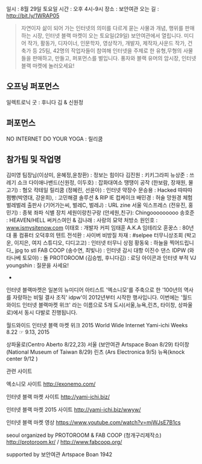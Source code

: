 일시 : 8월 29일 토요일
시간 : 오후 4시-9시
장소 : 보안여관 
오는 길 : http://bit.ly/1WRAP05

> 자연이자 삶이 되어 가는 인터넷의 의미를 다르게 묻는 사물과 개념, 행위를 판매하는 시장, 인터넷 블랙 마켓이 오는 토요일(29일) 보안여관에서 열립니다. 미디어 작가, 활동가, 디자이너, 인문학자, 영상작가, 개발자, 제작자,사운드 작가, 건축가 등 25팀, 42명의 작업자들이 참여해 인터넷을 주제로 한 유형,무형의 사물들을 판매하고, 만들고, 퍼포먼스를 벌입니다. 풍자와 블랙 유머의 암시장, 인터넷 블랙 마켓에 놀러오세요!

## 오프닝 퍼포먼스 
일렉트로닉 굿 : 후니다 김 & 신원정

## 퍼포먼스
NO INTERNET DO YOUR YOGA : 릴리쿰 

## 참가팀 및 작업명

김미영 팀장님(이상미, 윤혜정,윤창환) : 정보는 힘이다
김진원 : 키키그라피
뉴상준 : 쓰레기 쇼크
다이애나밴드(신원정, 이두호) : 잡화대여소
땡땡이 공작 (한보람, 장재원, 물고기) : 혐오 칵테일
릴리쿰 (정혜린, 선윤아) : 인터넷 약장수 
문승용 : Hacked
따따따쩜빵(박영대, 강윤희), : 고민해결 솔루션 & RIP IE 컵케이크
배민경 : 허술 망원경 체험
벌레벌레 출판사 (기어가는씨, 벌레C, 벌레J) : URL zine
서울 익스프레스 (전유진, 홍민기) : 종북 좌파 식별 장치
세원이랑친구랑 (안세원,친구): Chingooooooooo
송호준 : HEAVEN/HELL
써커스여인 & 김나래 : 사랑의 묘약 처방소
원인호 : www.ismysitenow.com
이태호 : 개발자 커피
임태훈 A.K.A 임테리오 훈꿍스 : 80년대 풍 컴퓨터 오덕후의 텐트
전석환 : 사이버 비방질
차재 : #selpee
터무니상조회 (박고운, 이지은, 여지 스튜디오, 디디고고) : 인터넷 터무니 상점
황동욱 : 하늘을 찍어드립니다_ jpg to stl
FAB COOP (송수연, 최빛나) : 인터넷 감시 대항 이진수 댄스
IDPW (와타나베 토모야) : 돌
PROTOROOM (김승범, 후니다김) : 로딩 아이콘과 인터넷 부적
VJ youngshin : 질문을 사세요!

*
인터넷 블랙마켓은 일본의 뉴미디어 아티스트 '엑소니모'를 주축으로 한 '100년의 역사를 자랑하는 비밀 결사 조직' idpw'이 2012년부터 시작한 행사입니다. 이번에는 '월드와이드 인터넷 블랙마켓 위크' 라는 이름으로 5개 도시(서울,뉴욕,린츠, 타이창, 상파울로)에서 동시 다발로 진행됩니다. 

월드와이드 인터넷 블랙 마켓 위크 2015
World Wide Internet Yami-ichi Weeks
8.22 ☞ 9.13, 2015 

상파울로(Centro Aberto 8/22,23)
서울 (보안여관 Artspace Boan 8/29)
타이창 (National Museum of Taiwan 8/29)
린츠 (Ars Electronica 9/5)
뉴욕(knock center 9/12 )


관련 사이트


엑소니모 사이트
http://exonemo.com/

인터넷 블랙 마켓 사이트
http://yami-ichi.biz/

인터넷 블랙 마켓 2015 사이트
http://yami-ichi.biz/wwyw/

인터넷 블랙 마켓 영상 
https://www.youtube.com/watch?v=mjWJsE7B1cs 


seoul organized by 
PROTOROOM & FAB COOP (청개구리제작소)
http://protoroom.kr/ / http://www.fabcoop.org/

supported by 
보안여관 Artspace Boan 1942
